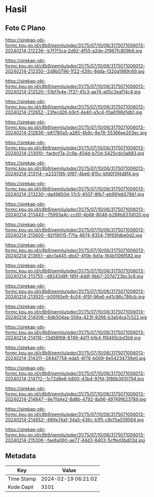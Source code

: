 # Hasil

## Foto C Plano

https://sirekap-obj-formc.kpu.go.id/c8b9/pemilu/pdpr/31/75/07/10/06/3175071006013-20240214-212236--b7f7f3ca-2d92-4f55-a2de-2f967fc809b6.jpg

https://sirekap-obj-formc.kpu.go.id/c8b9/pemilu/pdpr/31/75/07/10/06/3175071006013-20240214-212350--2d8b0796-1f22-439c-8dda-1320a1989c69.jpg

https://sirekap-obj-formc.kpu.go.id/c8b9/pemilu/pdpr/31/75/07/10/06/3175071006013-20240214-212520--51bf7e4e-7f37-41c3-aa74-a05c3eaf14c4.jpg

https://sirekap-obj-formc.kpu.go.id/c8b9/pemilu/pdpr/31/75/07/10/06/3175071006013-20240214-212652--23fecd26-b9cf-4e40-a5c4-f0a6196d1db1.jpg

https://sirekap-obj-formc.kpu.go.id/c8b9/pemilu/pdpr/31/75/07/10/06/3175071006013-20240214-212836--b81780a5-a285-4b9c-8e78-35366ee203ec.jpg

https://sirekap-obj-formc.kpu.go.id/c8b9/pemilu/pdpr/31/75/07/10/06/3175071006013-20240214-213010--facbcf7a-2c9a-454d-b70d-5425cdc0a883.jpg

https://sirekap-obj-formc.kpu.go.id/c8b9/pemilu/pdpr/31/75/07/10/06/3175071006013-20240214-213114--e2331195-0f97-4be6-815c-bfd0f3f4d8f4.jpg

https://sirekap-obj-formc.kpu.go.id/c8b9/pemilu/pdpr/31/75/07/10/06/3175071006013-20240214-213230--da49850d-17c5-4507-8fb7-eb991eb57861.jpg

https://sirekap-obj-formc.kpu.go.id/c8b9/pemilu/pdpr/31/75/07/10/06/3175071006013-20240214-213443--75993a4c-cc00-4b68-8048-b288b837d020.jpg

https://sirekap-obj-formc.kpu.go.id/c8b9/pemilu/pdpr/31/75/07/10/06/3175071006013-20240214-213600--92f19015-77fa-4674-8354-79f65fdbe0d2.jpg

https://sirekap-obj-formc.kpu.go.id/c8b9/pemilu/pdpr/31/75/07/10/06/3175071006013-20240214-213651--abc1a445-dbd7-4f0b-8d1a-164b1106f582.jpg

https://sirekap-obj-formc.kpu.go.id/c8b9/pemilu/pdpr/31/75/07/10/06/3175071006013-20240214-213755--d9243d9f-195f-4ddf-9bb7-207d723bc3c6.jpg

https://sirekap-obj-formc.kpu.go.id/c8b9/pemilu/pdpr/31/75/07/10/06/3175071006013-20240214-213920--b00f65e9-4c04-4f5f-96e6-e41c86c786cb.jpg

https://sirekap-obj-formc.kpu.go.id/c8b9/pemilu/pdpr/31/75/07/10/06/3175071006013-20240214-214006--6db504aa-558a-423f-9266-b3a54ca7c522.jpg

https://sirekap-obj-formc.kpu.go.id/c8b9/pemilu/pdpr/31/75/07/10/06/3175071006013-20240214-214116--13d08f68-8749-4d11-b1b4-ff8493cbd3b9.jpg

https://sirekap-obj-formc.kpu.go.id/c8b9/pemilu/pdpr/31/75/07/10/06/3175071006013-20240214-214311--284d7758-eda5-4f76-b009-6e54234739e0.jpg

https://sirekap-obj-formc.kpu.go.id/c8b9/pemilu/pdpr/31/75/07/10/06/3175071006013-20240214-214712--1c72d8e6-b800-43b4-97fd-3f86b3610794.jpg

https://sirekap-obj-formc.kpu.go.id/c8b9/pemilu/pdpr/31/75/07/10/06/3175071006013-20240214-214847--9e7fd4e2-8d8b-4792-8a56-49749f623789.jpg

https://sirekap-obj-formc.kpu.go.id/c8b9/pemilu/pdpr/31/75/07/10/06/3175071006013-20240214-214952--889e74a1-34a5-436c-b1f5-c8cf5a039564.jpg

https://sirekap-obj-formc.kpu.go.id/c8b9/pemilu/pdpr/31/75/07/10/06/3175071006013-20240214-215306--fae8a060-ae77-44d3-8403-5cffed3bd03d.jpg


## Metadata

| Key        | Value               |
| ---------- | ------------------- |
| Time Stamp | 2024-02-19 06:21:02 |
| Kode Dapil | 3101                |



